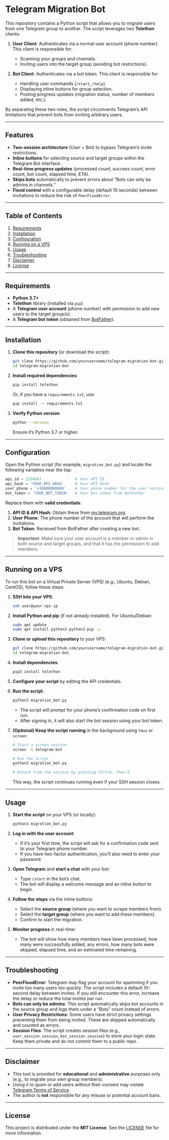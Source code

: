 # Telegram Migration Bot

This repository contains a Python script that allows you to migrate users from one Telegram group to another. The script leverages two **Telethon** clients:

1. **User Client**: Authenticates via a normal user account (phone number). This client is responsible for:
   - Scanning your groups and channels.
   - Inviting users into the target group (avoiding bot restrictions).

2. **Bot Client**: Authenticates via a bot token. This client is responsible for:
   - Handling user commands (`/start`, `/help`).
   - Displaying inline buttons for group selection.
   - Posting progress updates (migration status, number of members added, etc.).

By separating these two roles, the script circumvents Telegram’s API limitations that prevent bots from inviting arbitrary users.

---

## Features

- **Two-session architecture** (User + Bot) to bypass Telegram’s invite restrictions.
- **Inline buttons** for selecting source and target groups within the Telegram Bot interface.
- **Real-time progress updates** (processed count, success count, error count, bot count, elapsed time, ETA).
- **Skips bots** automatically to prevent errors about “Bots can only be admins in channels.”
- **Flood control** with a configurable delay (default 10 seconds) between invitations to reduce the risk of `PeerFloodError`.

---

## Table of Contents

1. [Requirements](#requirements)
2. [Installation](#installation)
3. [Configuration](#configuration)
4. [Running on a VPS](#running-on-a-vps)
5. [Usage](#usage)
6. [Troubleshooting](#troubleshooting)
7. [Disclaimer](#disclaimer)
8. [License](#license)

---

## Requirements

- **Python 3.7+**  
- **Telethon** library (installed via `pip`)
- A **Telegram user account** (phone number) with permission to add new users to the target group(s).
- A **Telegram bot token** (obtained from [BotFather](https://t.me/BotFather)).

---

## Installation

1. **Clone this repository** (or download the script):
   ```bash
   git clone https://github.com/yourusername/telegram-migration-bot.git
   cd telegram-migration-bot
   ```

2. **Install required dependencies**:
   ```bash
   pip install telethon
   ```
   Or, if you have a `requirements.txt`, use:
   ```bash
   pip install -r requirements.txt
   ```

3. **Verify Python version**:
   ```bash
   python --version
   ```
   Ensure it’s Python 3.7 or higher.

---

## Configuration

Open the Python script (for example, `migration_bot.py`) and locate the following variables near the top:

```python
api_id = 1234567               # Your API ID
api_hash = 'YOUR_API_HASH'     # Your API Hash
user_phone = '+10000000000'    # Your phone number for the user session
bot_token = 'YOUR_BOT_TOKEN'   # Your bot token from BotFather
```

Replace them with **valid credentials**:

1. **API ID & API Hash**: Obtain these from [my.telegram.org](https://my.telegram.org/apps).
2. **User Phone**: The phone number of the account that will perform the invitations.
3. **Bot Token**: Received from BotFather after creating a new bot.

> **Important**: Make sure your user account is a member or admin in both source and target groups, and that it has the permission to add members.

---

## Running on a VPS

To run this bot on a Virtual Private Server (VPS) (e.g., Ubuntu, Debian, CentOS), follow these steps:

1. **SSH into your VPS**:
   ```bash
   ssh user@your-vps-ip
   ```

2. **Install Python and pip** (if not already installed). For Ubuntu/Debian:
   ```bash
   sudo apt update
   sudo apt install python3 python3-pip -y
   ```

3. **Clone or upload this repository** to your VPS:
   ```bash
   git clone https://github.com/yourusername/telegram-migration-bot.git
   cd telegram-migration-bot
   ```

4. **Install dependencies**:
   ```bash
   pip3 install telethon
   ```

5. **Configure your script** by editing the API credentials.

6. **Run the script**:
   ```bash
   python3 migration_bot.py
   ```
   - The script will prompt for your phone’s confirmation code on first run.
   - After signing in, it will also start the bot session using your bot token.

7. **(Optional) Keep the script running** in the background using `tmux` or `screen`:
   ```bash
   # Start a screen session
   screen -S telegram-bot

   # Run the script
   python3 migration_bot.py

   # Detach from the session by pressing Ctrl+A, then D
   ```
   This way, the script continues running even if your SSH session closes.

---

## Usage

1. **Start the script** on your VPS (or locally):
   ```bash
   python3 migration_bot.py
   ```

2. **Log in with the user account**:  
   - If it’s your first time, the script will ask for a confirmation code sent to your Telegram phone number.
   - If you have two-factor authentication, you’ll also need to enter your password.

3. **Open Telegram** and **start a chat** with your bot:
   - Type `/start` in the bot’s chat.
   - The bot will display a welcome message and an inline button to begin.

4. **Follow the steps** via the inline buttons:
   - Select the **source group** (where you want to scrape members from).
   - Select the **target group** (where you want to add these members).
   - Confirm to start the migration.

5. **Monitor progress** in real-time:
   - The bot will show how many members have been processed, how many were successfully added, any errors, how many bots were skipped, elapsed time, and an estimated time remaining.

---

## Troubleshooting

- **PeerFloodError**: Telegram may flag your account for spamming if you invite too many users too quickly. The script includes a default 10-second delay between invites. If you still encounter this error, increase the delay or reduce the total invites per run.
- **Bots can only be admins**: This script automatically skips bot accounts in the source group and logs them under a “Bots” count instead of errors.
- **User Privacy Restrictions**: Some users have strict privacy settings preventing them from being invited. These are skipped automatically and counted as errors.
- **Session Files**: The script creates session files (e.g., `user_session.session`, `bot_session.session`) to store your login state. Keep them private and do not commit them to a public repo.

---

## Disclaimer

- This tool is provided for **educational** and **administrative** purposes only (e.g., to migrate your own group members).  
- Using it to spam or add users without their consent may violate [Telegram Terms of Service](https://telegram.org/tos).  
- The author is **not** responsible for any misuse or potential account bans.

---

## License

This project is distributed under the **MIT License**. See the [LICENSE](LICENSE) file for more information.

